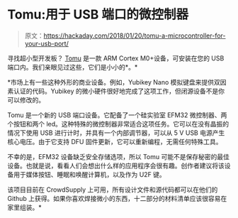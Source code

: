 # Tomu:用于 USB 端口的微控制器

> 原文：<https://hackaday.com/2018/01/20/tomu-a-microcontroller-for-your-usb-port/>

寻找超小型开发板？ [Tomu](https://www.crowdsupply.com/sutajio-kosagi/tomu) 是一款 ARM Cortex M0+设备，可安装在您的 USB 端口内。我们亲眼见过这些，它们是小小的*。*

 *市场上有一些这种外形的商业设备。例如，Yubikey Nano 模拟键盘来提供双因素认证的代码。Yubikey 的微小硬件很好地完成了这项工作，但闭源设备不是你可以修改的。

Tomu 是一个新的 USB 端口设备。它配备了一个硅实验室 EFM32 微控制器、两个按钮和两个 led。这种特殊的微控制器非常适合这项任务。它可以在没有晶振的情况下使用 USB 进行计时，并具有一个内部调节器，可以从 5 V USB 电源产生核心电压。由于它支持 DFU 固件更新，它可以重新编程，无需任何特殊工具。

不幸的是，EFM32 设备缺乏安全存储选项，所以 Tomu 可能不是保存秘密的最佳设备。也就是说，看看人们会想出什么样的应用程序会很有趣。创作者建议将该设备用于媒体按钮、睡眠和唤醒计算机，以及作为 U2F 键。

该项目目前在 CrowdSupply 上可用，所有设计文件和源代码都可以在他们的 Github 上获得。如果你喜欢焊接微小的东西，十二部分的材料清单应该很容易在家里组装。*